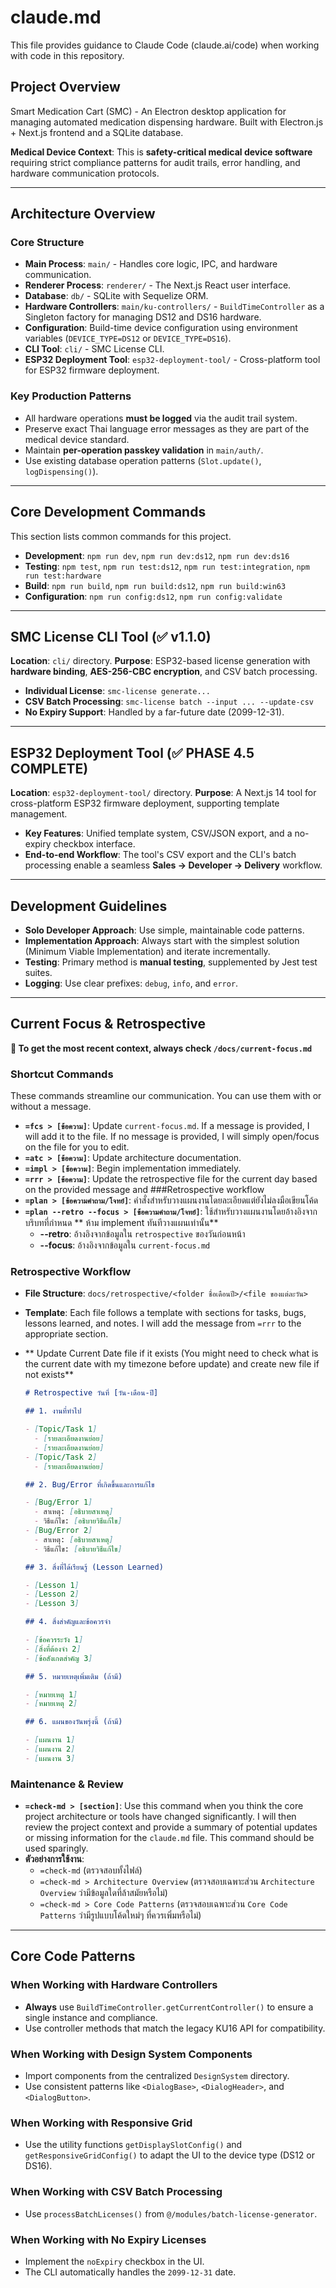 # claude.md

This file provides guidance to Claude Code (claude.ai/code) when working with code in this repository.

## Project Overview

Smart Medication Cart (SMC) - An Electron desktop application for managing automated medication dispensing hardware. Built with Electron.js + Next.js frontend and a SQLite database.

**Medical Device Context**: This is **safety-critical medical device software** requiring strict compliance patterns for audit trails, error handling, and hardware communication protocols.

---

## Architecture Overview

### Core Structure

- **Main Process**: `main/` - Handles core logic, IPC, and hardware communication.
- **Renderer Process**: `renderer/` - The Next.js React user interface.
- **Database**: `db/` - SQLite with Sequelize ORM.
- **Hardware Controllers**: `main/ku-controllers/` - `BuildTimeController` as a Singleton factory for managing DS12 and DS16 hardware.
- **Configuration**: Build-time device configuration using environment variables (`DEVICE_TYPE=DS12` or `DEVICE_TYPE=DS16`).
- **CLI Tool**: `cli/` - SMC License CLI.
- **ESP32 Deployment Tool**: `esp32-deployment-tool/` - Cross-platform tool for ESP32 firmware deployment.

### Key Production Patterns

- All hardware operations **must be logged** via the audit trail system.
- Preserve exact Thai language error messages as they are part of the medical device standard.
- Maintain **per-operation passkey validation** in `main/auth/`.
- Use existing database operation patterns (`Slot.update()`, `logDispensing()`).

---

## Core Development Commands

This section lists common commands for this project.

- **Development**: `npm run dev`, `npm run dev:ds12`, `npm run dev:ds16`
- **Testing**: `npm test`, `npm run test:ds12`, `npm run test:integration`, `npm run test:hardware`
- **Build**: `npm run build`, `npm run build:ds12`, `npm run build:win63`
- **Configuration**: `npm run config:ds12`, `npm run config:validate`

---

## SMC License CLI Tool (✅ v1.1.0)

**Location**: `cli/` directory.
**Purpose**: ESP32-based license generation with **hardware binding**, **AES-256-CBC encryption**, and CSV batch processing.

- **Individual License**: `smc-license generate...`
- **CSV Batch Processing**: `smc-license batch --input ... --update-csv`
- **No Expiry Support**: Handled by a far-future date (2099-12-31).

---

## ESP32 Deployment Tool (✅ PHASE 4.5 COMPLETE)

**Location**: `esp32-deployment-tool/` directory.
**Purpose**: A Next.js 14 tool for cross-platform ESP32 firmware deployment, supporting template management.

- **Key Features**: Unified template system, CSV/JSON export, and a no-expiry checkbox interface.
- **End-to-end Workflow**: The tool's CSV export and the CLI's batch processing enable a seamless **Sales → Developer → Delivery** workflow.

---

## Development Guidelines

- **Solo Developer Approach**: Use simple, maintainable code patterns.
- **Implementation Approach**: Always start with the simplest solution (Minimum Viable Implementation) and iterate incrementally.
- **Testing**: Primary method is **manual testing**, supplemented by Jest test suites.
- **Logging**: Use clear prefixes: `debug`, `info`, and `error`.

---

## Current Focus & Retrospective

**📖 To get the most recent context, always check `/docs/current-focus.md`**

### Shortcut Commands

These commands streamline our communication. You can use them with or without a message.

- **`=fcs > [ข้อความ]`**: Update `current-focus.md`. If a message is provided, I will add it to the file. If no message is provided, I will simply open/focus on the file for you to edit.
- **`=atc > [ข้อความ]`**: Update architecture documentation.
- **`=impl > [ข้อความ]`**: Begin implementation immediately.
- **`=rrr > [ข้อความ]`**: Update the retrospective file for the current day based on the provided message and ###Retrospective workflow
- **`=plan > [ข้อความคำถาม/โจทย์]`**: คำสั่งสำหรับวางแผนงานโดยละเอียดแต่ยังไม่ลงมือเขียนโค้ด
- **`=plan --retro --focus > [ข้อความคำถาม/โจทย์]`**: ใช้สำหรับวางแผนงานโดยอ้างอิงจากบริบทที่กำหนด ** ห้าม implement ทันทีวางแผนเท่านั้น**
  - **--retro**: อ้างอิงจากข้อมูลใน `retrospective` ของวันก่อนหน้า
  - **--focus**: อ้างอิงจากข้อมูลใน `current-focus.md`

### Retrospective Workflow

- **File Structure**: `docs/retrospective/<folder ชื่อเดือนปี>/<file ของแต่ละวัน>`
- **Template**: Each file follows a template with sections for tasks, bugs, lessons learned, and notes. I will add the message from `=rrr` to the appropriate section.
- ** Update Current Date file if it exists (You might need to check what is the current date with my timezone before update) and create new file if not exists**

  ```markdown
  # Retrospective วันที่ [วัน-เดือน-ปี]

  ## 1. งานที่ทำไป

  - [Topic/Task 1]
    - [รายละเอียดงานย่อย]
    - [รายละเอียดงานย่อย]
  - [Topic/Task 2]
    - [รายละเอียดงานย่อย]

  ## 2. Bug/Error ที่เกิดขึ้นและการแก้ไข

  - [Bug/Error 1]
    - สาเหตุ: [อธิบายสาเหตุ]
    - วิธีแก้ไข: [อธิบายวิธีแก้ไข]
  - [Bug/Error 2]
    - สาเหตุ: [อธิบายสาเหตุ]
    - วิธีแก้ไข: [อธิบายวิธีแก้ไข]

  ## 3. สิ่งที่ได้เรียนรู้ (Lesson Learned)

  - [Lesson 1]
  - [Lesson 2]
  - [Lesson 3]

  ## 4. สิ่งสำคัญและข้อควรจำ

  - [ข้อควรระวัง 1]
  - [สิ่งที่ต้องจำ 2]
  - [ข้อสังเกตสำคัญ 3]

  ## 5. หมายเหตุเพิ่มเติม (ถ้ามี)

  - [หมายเหตุ 1]
  - [หมายเหตุ 2]

  ## 6. แผนของวันพรุ่งนี้ (ถ้ามี)

  - [แผนงาน 1]
  - [แผนงาน 2]
  - [แผนงาน 3]
  ```

### Maintenance & Review

- **`=check-md > [section]`**: Use this command when you think the core project architecture or tools have changed significantly. I will then review the project context and provide a summary of potential updates or missing information for the `claude.md` file. This command should be used sparingly.
- **ตัวอย่างการใช้งาน**:
  - `=check-md` (ตรวจสอบทั้งไฟล์)
  - `=check-md > Architecture Overview` (ตรวจสอบเฉพาะส่วน `Architecture Overview` ว่ามีข้อมูลใดที่ล้าสมัยหรือไม่)
  - `=check-md > Core Code Patterns` (ตรวจสอบเฉพาะส่วน `Core Code Patterns` ว่ามีรูปแบบโค้ดใหม่ๆ ที่ควรเพิ่มหรือไม่)

---

## Core Code Patterns

### When Working with Hardware Controllers

- **Always** use `BuildTimeController.getCurrentController()` to ensure a single instance and compliance.
- Use controller methods that match the legacy KU16 API for compatibility.

### When Working with Design System Components

- Import components from the centralized `DesignSystem` directory.
- Use consistent patterns like `<DialogBase>`, `<DialogHeader>`, and `<DialogButton>`.

### When Working with Responsive Grid

- Use the utility functions `getDisplaySlotConfig()` and `getResponsiveGridConfig()` to adapt the UI to the device type (DS12 or DS16).

### When Working with CSV Batch Processing

- Use `processBatchLicenses()` from `@/modules/batch-license-generator`.

### When Working with No Expiry Licenses

- Implement the `noExpiry` checkbox in the UI.
- The CLI automatically handles the `2099-12-31` date.
